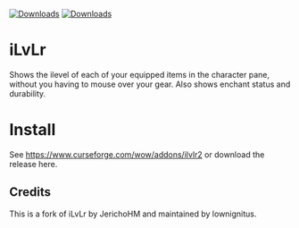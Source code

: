 [![Downloads](https://cf.way2muchnoise.eu/full_1089812_downloads.svg)](https://www.curseforge.com/wow/addons/iLvLr2)
[![Downloads](https://img.shields.io/github/downloads/hutcho/iLvLr/total)](https://github.com/hutcho/iLvLr/releases)

# iLvLr

Shows the ilevel of each of your equipped items in the character pane, without you
having to mouse over your gear. Also shows enchant status and durability.

# Install

See https://www.curseforge.com/wow/addons/ilvlr2 or download the release here.


## Credits

This is a fork of iLvLr by JerichoHM and maintained by lownignitus.
